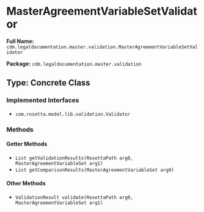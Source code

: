 # MasterAgreementVariableSetValidator

**Full Name:** `cdm.legaldocumentation.master.validation.MasterAgreementVariableSetValidator`

**Package:** `cdm.legaldocumentation.master.validation`

## Type: Concrete Class

### Implemented Interfaces

- `com.rosetta.model.lib.validation.Validator`

### Methods

#### Getter Methods

- `List getValidationResults(RosettaPath arg0, MasterAgreementVariableSet arg1)`
- `List getComparisonResults(MasterAgreementVariableSet arg0)`

#### Other Methods

- `ValidationResult validate(RosettaPath arg0, MasterAgreementVariableSet arg1)`

